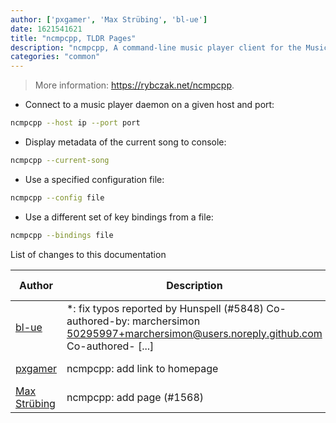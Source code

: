 ```yaml
---
author: ['pxgamer', 'Max Strübing', 'bl-ue']
date: 1621541621
title: "ncmpcpp, TLDR Pages"
description: "ncmpcpp, A command-line music player client for the Music Player Daemon."
categories: "common"
---
```

> More information: <https://rybczak.net/ncmpcpp>.

- Connect to a music player daemon on a given host and port:

```bash
ncmpcpp --host ip --port port
```

- Display metadata of the current song to console:

```bash
ncmpcpp --current-song
```

- Use a specified configuration file:

```bash
ncmpcpp --config file
```

- Use a different set of key bindings from a file:

```bash
ncmpcpp --bindings file
```
List of changes to this documentation


Author | Description | ISO 8601 Date | GitHub link
------|-----|-----|-----
[bl-ue](mailto:54780737+bl-ue@users.noreply.github.com) | *: fix typos reported by Hunspell (#5848) Co-authored-by: marchersimon <50295997+marchersimon@users.noreply.github.com> Co-authored- [...] | 2021-05-20T22:13:41 | [8ebd171d6f00](https://github.com/tldr-pages/tldr/commit/8ebd171d6f001698709fefc02b1fd5cc9f3a99c4)
[pxgamer](mailto:owzie123@gmail.com) | ncmpcpp: add link to homepage | 2019-06-04T21:29:40 | [a08f70cdbd73](https://github.com/tldr-pages/tldr/commit/a08f70cdbd73031cf4b655418db08b596d2c35e1)
[Max Strübing](mailto:mxstrbng@gmail.com) | ncmpcpp: add page (#1568) | 2017-10-25T10:06:35 | [383c7d4b27ca](https://github.com/tldr-pages/tldr/commit/383c7d4b27cabf3699f1ccf7dfee61a8c4e3c786)

